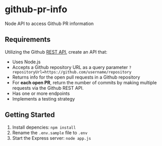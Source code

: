 # github-pr-info
Node API to access Github PR information
## Requirements
Utilizing the Github [REST API](https://docs.github.com/en/rest), create an API that:
* Uses Node.js
* Accepts a Github repository URL as a query parameter `?repositoryUrl=https://github.com/username/repository`
* Returns info for the open pull requests in a Github repository
* For **each open PR**, return the number of commits by making multiple requests via the Github REST API.
* Has one or more endpoints
* Implements a testing strategy

## Getting Started
1) Install depencies: `npm install`
2) Rename the `.env.sample` file to `.env`
3) Start the Express server: `node app.js`